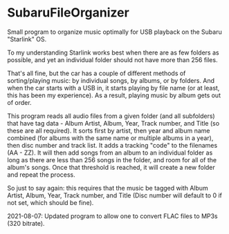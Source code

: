 # SubaruFileOrganizer
Small program to organize music optimally for USB playback on the Subaru "Starlink" OS.

To my understanding Starlink works best when there are as few folders as possible, and yet an individual folder should not have more than 256 files.

That's all fine, but the car has a couple of different methods of sorting/playing music: by individual songs, by albums, or by folders. And when the car starts with a USB in, it starts playing by file name (or at least, this has been my experience). As a result, playing music by album gets out of order.

This program reads all audio files from a given folder (and all subfolders) that have tag data - Album Artist, Album, Year, Track number, and Title (so these are all required). It sorts first by artist, then year and album name combined (for albums with the same name or multiple albums in a year), then disc number and track list. It adds a tracking "code" to the filenames (AA - ZZ). It will then add songs from an album to an individual folder as long as there are less than 256 songs in the folder, and room for all of the album's songs. Once that threshold is reached, it will create a new folder and repeat the process.

So just to say again: this requires that the music be tagged with Album Artist, Album, Year, Track number, and Title (Disc number will default to 0 if not set, which should be fine).

2021-08-07: Updated program to allow one to convert FLAC files to MP3s (320 bitrate).

